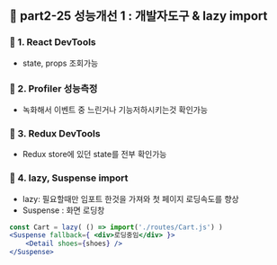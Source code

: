 ## 🚀 part2-25 성능개선 1 : 개발자도구 & lazy import

### 🔹 1. React DevTools

- state, props 조회가능

### 🔹 2. Profiler 성능측정

- 녹화해서 이벤트 중 느린거나 기능저하시키는것 확인가능

### 🔹 3. Redux DevTools

- Redux store에 있던 state를 전부 확인가능

### 🔹 4. lazy, Suspense import

- lazy: 필요할때만 임포트 한것을 가져와 첫 페이지 로딩속도를 향상
- Suspense : 화면 로딩창

```jsx
const Cart = lazy( () => import('./routes/Cart.js') )
<Suspense fallback={ <div>로딩중임</div> }>
    <Detail shoes={shoes} />
</Suspense>
```
